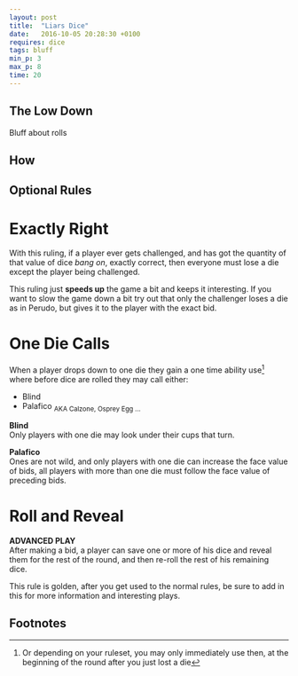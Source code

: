 ```yaml
---
layout: post
title:  "Liars Dice"
date:   2016-10-05 20:28:30 +0100
requires: dice
tags: bluff
min_p: 3
max_p: 8
time: 20
---
```

## The Low Down

Bluff about rolls

## How


<!-- ## Examples -->

## Optional Rules

# Exactly Right  

With this ruling, if a player ever gets challenged, and has got the quantity of that value of dice *bang on*, exactly correct, then everyone must lose a die except the player being challenged.

This ruling just __speeds up__ the game a bit and keeps it interesting. If you want to slow the game down a bit try out that only the challenger loses a die as in Perudo, but gives it to the player with the exact bid.

# One Die Calls
When a player drops down to one die they gain a one time ability use[^2] where before dice are rolled they may call either:  

- Blind  
- Palafico <sub>AKA Calzone, Osprey Egg ...</sub>

**Blind**  
Only players with one die may look under their cups that turn.

**Palafico**  
Ones are not wild, and only players with one die can increase the face value of bids, all players with more than one die must follow the face value of preceding bids.

# Roll and Reveal
**ADVANCED PLAY**  
After making a bid, a player can save one or more of his dice and reveal them for the rest of the round, and then re-roll the rest of his remaining dice.

This rule is golden, after you get used to the normal rules, be sure to add in this for more information and interesting plays.


## Footnotes

[^2]: Or depending on your ruleset, you may only immediately use then, at the beginning of the round after you just lost a die
